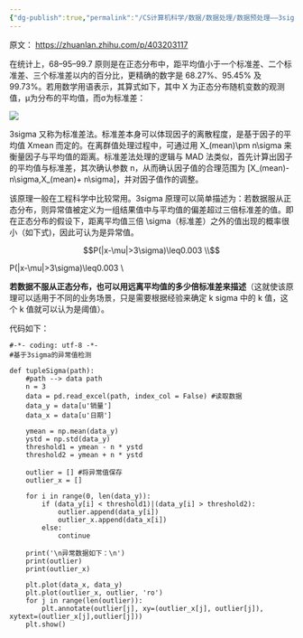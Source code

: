 ```yaml
---
{"dg-publish":true,"permalink":"/CS计算机科学/数据/数据处理/数据预处理——3sigma 原则离群值处理/","created":"2023-11-20T15:39:53.000+08:00","updated":"2024-04-24T00:11:33.964+08:00"}
---
```



原文： https://zhuanlan.zhihu.com/p/403203117

在统计上，68–95–99.7 原则是在正态分布中，距平均值小于一个标准差、二个标准差、三个标准差以内的百分比，更精确的数字是 68.27%、95.45% 及 99.73%。若用数学用语表示，其算式如下，其中 X 为正态分布随机变数的观测值，μ为分布的平均值，而σ为标准差：

![](https://pic4.zhimg.com/v2-7b175613f898ea8c951f3c9778a56927_r.jpg)

3sigma 又称为标准差法。标准差本身可以体现因子的离散程度，是基于因子的平均值 Xmean 而定的。在离群值处理过程中，可通过用 X_(mean)\pm n\sigma 来衡量因子与平均值的距离。标准差法处理的逻辑与 MAD 法类似，首先计算出因子的平均值与标准差，其次确认参数 n，从而确认因子值的合理范围为 [X_(mean)- n\sigma,X_(mean)+ n\sigma]，并对因子值作的调整。

该原理一般在工程科学中比较常用。3sigma 原理可以简单描述为：若数据服从正态分布，则异常值被定义为一组结果值中与平均值的偏差超过三倍标准差的值。即在正态分布的假设下，距离平均值三倍 \sigma（标准差）之外的值出现的概率很小（如下式)，因此可认为是异常值。

$$P(|x-\mu|>3\sigma)\leq0.003 \\$$

P(|x-\mu|>3\sigma)\leq0.003 \\

**若数据不服从正态分布，也可以用远离平均值的多少倍标准差来描述**（这就使该原理可以适用于不同的业务场景，只是需要根据经验来确定 k sigma 中的 k 值，这个 k 值就可以认为是阈值）。

代码如下：

```
#-*- coding: utf-8 -*-
#基于3sigma的异常值检测
​
def tupleSigma(path):
    #path --> data path
    n = 3
    data = pd.read_excel(path, index_col = False) #读取数据
    data_y = data[u'销量']
    data_x = data[u'日期']
​
    ymean = np.mean(data_y)
    ystd = np.std(data_y)
    threshold1 = ymean - n * ystd
    threshold2 = ymean + n * ystd
​
    outlier = [] #将异常值保存
    outlier_x = []
​
    for i in range(0, len(data_y)):
        if (data_y[i] < threshold1)|(data_y[i] > threshold2):
            outlier.append(data_y[i])
            outlier_x.append(data_x[i])
        else:
            continue
​
    print('\n异常数据如下：\n')
    print(outlier)
    print(outlier_x)
​
    plt.plot(data_x, data_y)
    plt.plot(outlier_x, outlier, 'ro')
    for j in range(len(outlier)):
        plt.annotate(outlier[j], xy=(outlier_x[j], outlier[j]), xytext=(outlier_x[j],outlier[j]))
    plt.show()
```